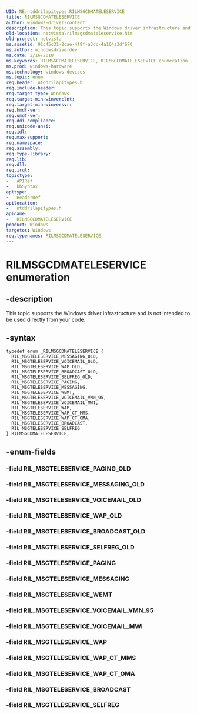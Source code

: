 ```yaml
---
UID: NE:ntddrilapitypes.RILMSGCDMATELESERVICE
title: RILMSGCDMATELESERVICE
author: windows-driver-content
description: This topic supports the Windows driver infrastructure and is not intended to be used directly from your code.
old-location: netvista\rilmsgcdmateleservice.htm
old-project: netvista
ms.assetid: 01c45c31-2cae-4f9f-a3dc-4a164a3df670
ms.author: windowsdriverdev
ms.date: 2/16/2018
ms.keywords: RILMSGCDMATELESERVICE, RILMSGCDMATELESERVICE enumeration [Network Drivers Starting with Windows Vista], RIL_MSGTELESERVICE_BROADCAST, RIL_MSGTELESERVICE_BROADCAST_OLD, RIL_MSGTELESERVICE_MESSAGING, RIL_MSGTELESERVICE_MESSAGING_OLD, RIL_MSGTELESERVICE_PAGING, RIL_MSGTELESERVICE_SELFREG, RIL_MSGTELESERVICE_SELFREG_OLD, RIL_MSGTELESERVICE_VOICEMAIL_MWI, RIL_MSGTELESERVICE_VOICEMAIL_OLD, RIL_MSGTELESERVICE_VOICEMAIL_VMN_95, RIL_MSGTELESERVICE_WAP, RIL_MSGTELESERVICE_WAP_CT_MMS, RIL_MSGTELESERVICE_WAP_CT_OMA, RIL_MSGTELESERVICE_WAP_OLD, RIL_MSGTELESERVICE_WEMT, netvista.rilmsgcdmateleservice, ntddrilapitypes/RILMSGCDMATELESERVICE, ntddrilapitypes/RIL_MSGTELESERVICE_BROADCAST, ntddrilapitypes/RIL_MSGTELESERVICE_BROADCAST_OLD, ntddrilapitypes/RIL_MSGTELESERVICE_MESSAGING, ntddrilapitypes/RIL_MSGTELESERVICE_MESSAGING_OLD, ntddrilapitypes/RIL_MSGTELESERVICE_PAGING, ntddrilapitypes/RIL_MSGTELESERVICE_SELFREG, ntddrilapitypes/RIL_MSGTELESERVICE_SELFREG_OLD, ntddrilapitypes/RIL_MSGTELESERVICE_VOICEMAIL_MWI, ntddrilapitypes/RIL_MSGTELESERVICE_VOICEMAIL_OLD, ntddrilapitypes/RIL_MSGTELESERVICE_VOICEMAIL_VMN_95, ntddrilapitypes/RIL_MSGTELESERVICE_WAP, ntddrilapitypes/RIL_MSGTELESERVICE_WAP_CT_MMS, ntddrilapitypes/RIL_MSGTELESERVICE_WAP_CT_OMA, ntddrilapitypes/RIL_MSGTELESERVICE_WAP_OLD, ntddrilapitypes/RIL_MSGTELESERVICE_WEMT
ms.prod: windows-hardware
ms.technology: windows-devices
ms.topic: enum
req.header: ntddrilapitypes.h
req.include-header: 
req.target-type: Windows
req.target-min-winverclnt: 
req.target-min-winversvr: 
req.kmdf-ver: 
req.umdf-ver: 
req.ddi-compliance: 
req.unicode-ansi: 
req.idl: 
req.max-support: 
req.namespace: 
req.assembly: 
req.type-library: 
req.lib: 
req.dll: 
req.irql: 
topictype:
-	APIRef
-	kbSyntax
apitype:
-	HeaderDef
apilocation:
-	ntddrilapitypes.h
apiname:
-	RILMSGCDMATELESERVICE
product: Windows
targetos: Windows
req.typenames: RILMSGCDMATELESERVICE
---
```


# RILMSGCDMATELESERVICE enumeration


## -description


This topic supports the Windows driver infrastructure and is not intended to be used directly from your code.


## -syntax


````
typedef enum _RILMSGCDMATELESERVICE { 
  RIL_MSGTELESERVICE_MESSAGING_OLD,
  RIL_MSGTELESERVICE_VOICEMAIL_OLD,
  RIL_MSGTELESERVICE_WAP_OLD,
  RIL_MSGTELESERVICE_BROADCAST_OLD,
  RIL_MSGTELESERVICE_SELFREG_OLD,
  RIL_MSGTELESERVICE_PAGING,
  RIL_MSGTELESERVICE_MESSAGING,
  RIL_MSGTELESERVICE_WEMT,
  RIL_MSGTELESERVICE_VOICEMAIL_VMN_95,
  RIL_MSGTELESERVICE_VOICEMAIL_MWI,
  RIL_MSGTELESERVICE_WAP,
  RIL_MSGTELESERVICE_WAP_CT_MMS,
  RIL_MSGTELESERVICE_WAP_CT_OMA,
  RIL_MSGTELESERVICE_BROADCAST,
  RIL_MSGTELESERVICE_SELFREG
} RILMSGCDMATELESERVICE;
````


## -enum-fields




### -field RIL_MSGTELESERVICE_PAGING_OLD


### -field RIL_MSGTELESERVICE_MESSAGING_OLD


### -field RIL_MSGTELESERVICE_VOICEMAIL_OLD


### -field RIL_MSGTELESERVICE_WAP_OLD


### -field RIL_MSGTELESERVICE_BROADCAST_OLD


### -field RIL_MSGTELESERVICE_SELFREG_OLD


### -field RIL_MSGTELESERVICE_PAGING


### -field RIL_MSGTELESERVICE_MESSAGING


### -field RIL_MSGTELESERVICE_WEMT


### -field RIL_MSGTELESERVICE_VOICEMAIL_VMN_95


### -field RIL_MSGTELESERVICE_VOICEMAIL_MWI


### -field RIL_MSGTELESERVICE_WAP


### -field RIL_MSGTELESERVICE_WAP_CT_MMS


### -field RIL_MSGTELESERVICE_WAP_CT_OMA


### -field RIL_MSGTELESERVICE_BROADCAST


### -field RIL_MSGTELESERVICE_SELFREG

